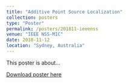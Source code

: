```yaml
---
title: "Additive Point Source Localization"
collection: posters
type: "Poster"
permalink: /posters/201811-ieeenss
venue: "IEEE NSS-MIC"
date: 2018-11-12
location: "Sydney, Australia"
---
```


This poster is about...

[Download poster here](http://dhellfeld.github.io/files/posters/20181112-ieeenss.pdf)
